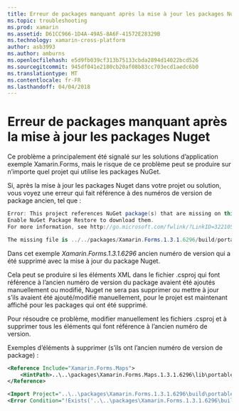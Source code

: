```yaml
---
title: Erreur de packages manquant après la mise à jour les packages Nuget
ms.topic: troubleshooting
ms.prod: xamarin
ms.assetid: D61CC966-1D4A-49A5-8A6F-41572E28329B
ms.technology: xamarin-cross-platform
author: asb3993
ms.author: amburns
ms.openlocfilehash: e5d9fb039cf313b75133cbda2894d14022bcd526
ms.sourcegitcommit: 945df041e2180cb20af08b83cc703ecd1aedc6b0
ms.translationtype: MT
ms.contentlocale: fr-FR
ms.lasthandoff: 04/04/2018
---
```

# <a name="missing-packages-error-after-updating-nuget-packages"></a>Erreur de packages manquant après la mise à jour les packages Nuget

Ce problème a principalement été signalé sur les solutions d’application exemple Xamarin.Forms, mais le risque de ce problème peut se produire sur n’importe quel projet qui utilise les packages NuGet. 

Si, après la mise à jour les packages Nuget dans votre projet ou solution, vous voyez une erreur qui fait référence à des numéros de version de package ancien, tel que :

```csharp
Error: This project references NuGet package(s) that are missing on this computer.
Enable NuGet Package Restore to download them.  
For more information, see http://go.microsoft.com/fwlink/?LinkID=322105

The missing file is ../../packages/Xamarin.Forms.1.3.1.6296/build/portable-win+net45+wp80+MonoAndroid10+MonoTouch10+Xamarin.iOS10/Xamarin.Forms.targets. (FormsGallery)

```

Dans cet exemple *Xamarin.Forms.1.3.1.6296* ancien numéro de version qui a été supprimé avec la mise à jour du package Nuget.

Cela peut se produire si les éléments XML dans le fichier .csproj qui font référence à l’ancien numéro de version du package avaient été ajoutés manuellement ou modifié, Nuget ne sera pas supprimer ou mettre à jour s’ils avaient été ajouté/modifié manuellement, pour le projet est maintenant affiché pour les packages qui ont été supprimé. 

Pour résoudre ce problème, modifier manuellement les fichiers .csproj et à supprimer tous les éléments qui font référence à l’ancien numéro de version. 

Exemples d’éléments à supprimer (s’ils ont l’ancien numéro de version de package) :

```xml
<Reference Include="Xamarin.Forms.Maps">
    <HintPath>..\..\packages\Xamarin.Forms.Maps.1.3.1.6296\lib\portable-win+net45+wp80+MonoAndroid10+MonoTouch10+Xamarin.iOS10\Xamarin.Forms.Maps.dll</HintPath>
</Reference>

<Import Project="..\..\packages\Xamarin.Forms.1.3.1.6296\build\portable-win+net45+wp80+MonoAndroid10+MonoTouch10+Xamarin.iOS10\Xamarin.Forms.targets" Condition="Exists('..\..\packages\Xamarin.Forms.1.3.1.6296\build\portable-win+net45+wp80+MonoAndroid10+MonoTouch10+Xamarin.iOS10\Xamarin.Forms.targets')" />
<Error Condition="!Exists('..\..\packages\Xamarin.Forms.1.3.1.6296\build\portable-win+net45+wp80+MonoAndroid10+MonoTouch10+Xamarin.iOS10\Xamarin.Forms.targets')" Text="$([System.String]::Format('$(ErrorText)', '..\..\packages\Xamarin.Forms.1.3.1.6296\build\portable-win+net45+wp80+MonoAndroid10+MonoTouch10+Xamarin.iOS10\Xamarin.Forms.targets'))" />

```

